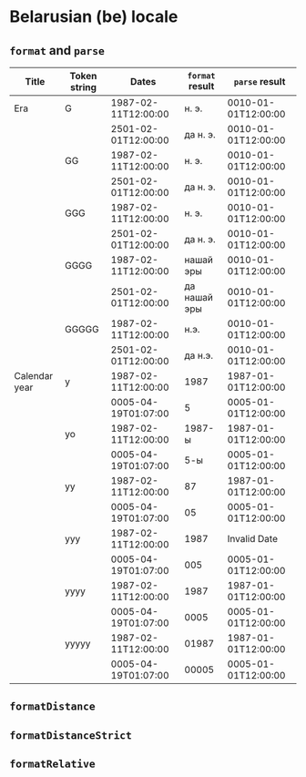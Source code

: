 # Belarusian (be) locale

## `format` and `parse`

| Title | Token string | Dates | `format` result | `parse` result |
|-------|--------------|-------|-------------------|------------------|
| Era | G | 1987-02-11T12:00:00 | н. э. | 0010-01-01T12:00:00 |
| | | 2501-02-01T12:00:00 | да н. э. | 0010-01-01T12:00:00 |
| | GG | 1987-02-11T12:00:00 | н. э. | 0010-01-01T12:00:00 |
| | | 2501-02-01T12:00:00 | да н. э. | 0010-01-01T12:00:00 |
| | GGG | 1987-02-11T12:00:00 | н. э. | 0010-01-01T12:00:00 |
| | | 2501-02-01T12:00:00 | да н. э. | 0010-01-01T12:00:00 |
| | GGGG | 1987-02-11T12:00:00 | нашай эры | 0010-01-01T12:00:00 |
| | | 2501-02-01T12:00:00 | да нашай эры | 0010-01-01T12:00:00 |
| | GGGGG | 1987-02-11T12:00:00 | н.э. | 0010-01-01T12:00:00 |
| | | 2501-02-01T12:00:00 | да н.э. | 0010-01-01T12:00:00 |
| Calendar year | y | 1987-02-11T12:00:00 | 1987 | 1987-01-01T12:00:00 |
| | | 0005-04-19T01:07:00 | 5 | 0005-01-01T12:00:00 |
| | yo | 1987-02-11T12:00:00 | 1987-ы | 1987-01-01T12:00:00 |
| | | 0005-04-19T01:07:00 | 5-ы | 0005-01-01T12:00:00 |
| | yy | 1987-02-11T12:00:00 | 87 | 1987-01-01T12:00:00 |
| | | 0005-04-19T01:07:00 | 05 | 0005-01-01T12:00:00 |
| | yyy | 1987-02-11T12:00:00 | 1987 | Invalid Date |
| | | 0005-04-19T01:07:00 | 005 | 0005-01-01T12:00:00 |
| | yyyy | 1987-02-11T12:00:00 | 1987 | 1987-01-01T12:00:00 |
| | | 0005-04-19T01:07:00 | 0005 | 0005-01-01T12:00:00 |
| | yyyyy | 1987-02-11T12:00:00 | 01987 | 1987-01-01T12:00:00 |
| | | 0005-04-19T01:07:00 | 00005 | 0005-01-01T12:00:00 |

## `formatDistance`

## `formatDistanceStrict`

## `formatRelative`
